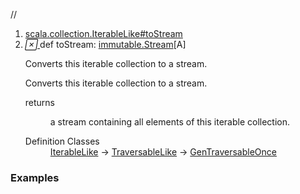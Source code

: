 //
<ol>
<li><a href="https://www.scala-lang.org/api/2.12.3/scala/collection/mutable/ArrayBuffer.html#toStream:scala.collection.immutable.Stream[A]">scala.collection.IterableLike#toStream</a></li>
<li name="scala.collection.IterableLike#toStream" visbl="pub" class="indented0 " data-isabs="false" fullcomment="yes" group="Ungrouped"> <a id="toStream:scala.collection.immutable.Stream[A]"></a><a id="toStream:immutable.Stream[A]"></a> <span class="permalink"> <a href="../../../scala/collection/mutable/ArrayBuffer.html#toStream:scala.collection.immutable.Stream[A]" title="Permalink"> <i class="material-icons"></i> </a> </span> <span class="modifier_kind"> <span class="modifier"></span> <span class="kind">def</span> </span> <span class="symbol"> <span class="name">toStream</span><span class="result">: <a href="../immutable/Stream.html" class="extype" name="scala.collection.immutable.Stream">immutable.Stream</a>[<span class="extype" name="scala.collection.mutable.ArrayBuffer.A">A</span>]</span> </span> <p class="shortcomment cmt">Converts this iterable collection to a stream.</p>
 <div class="fullcomment">
  <div class="comment cmt">
   <p>Converts this iterable collection to a stream.</p>
  </div>
  <dl class="paramcmts block">
   <dt>
    returns
   </dt>
   <dd class="cmt">
    <p>a stream containing all elements of this iterable collection.</p>
   </dd>
  </dl>
  <dl class="attributes block"> 
   <dt>
    Definition Classes
   </dt>
   <dd>
    <a href="../IterableLike.html" class="extype" name="scala.collection.IterableLike">IterableLike</a> → 
    <a href="../TraversableLike.html" class="extype" name="scala.collection.TraversableLike">TraversableLike</a> → 
    <a href="../GenTraversableOnce.html" class="extype" name="scala.collection.GenTraversableOnce">GenTraversableOnce</a>
   </dd>
  </dl>
 </div> </li>
        </ol>


### Examples



